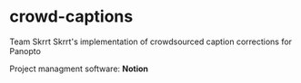 # crowd-captions
Team Skrrt Skrrt's implementation of crowdsourced caption corrections for Panopto

Project managment software: **Notion**
